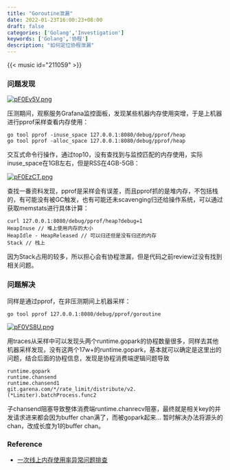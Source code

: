 ```yaml
---
title: "Goroutine泄漏"
date: 2022-01-23T16:00:23+08:00
draft: false
categories: ['Golang','Investigation']
keywords: ['Golang','协程']
description: "如何定位协程泄漏"
---
```


{{< music id="211059" >}}

### 问题发现

[![pF0Ev5V.png](https://s11.ax1x.com/2024/03/01/pF0Ev5V.png)](https://imgse.com/i/pF0Ev5V)

压测期间，观察服务Grafana监控面板，发现某些机器内存使用突增，于是上机器进行pprof采样查看内存使用：
```
go tool pprof -inuse_space 127.0.0.1:8080/debug/pprof/heap
go tool pprof -alloc_space 127.0.0.1:8080/debug/pprof/heap
```

交互式命令行操作，通过top10，没有查找到与监控匹配的内存使用，实际inuse_space在1GB左右，但是RSS在4GB-5GB：

[![pF0EzCT.png](https://s11.ax1x.com/2024/03/01/pF0EzCT.png)](https://imgse.com/i/pF0EzCT)

查找一番资料发现，pprof是采样会有误差，而且pprof抓的是堆内存，不包括栈的，有可能没有被GC触发，也有可能还未scavenging归还给操作系统，可以通过获取memstats进行具体计算：
```
curl 127.0.0.1:8080/debug/pprof/heap?debug=1
HeapInuse // 堆上使用内存的大小
HeapIdle - HeapReleased // 可以归还但是没有归还的内存
Stack // 栈上
```
因为Stack占用的较多，所以担心会有协程泄漏，但是代码之前review过没有找到相关问题。

### 问题解决
同样是通过pprof，在非压测期间上机器采样：
```
go tool pprof 127.0.0.1:8080/debug/pprof/goroutine
```
[![pF0VS8U.png](https://s11.ax1x.com/2024/03/01/pF0VS8U.png)](https://imgse.com/i/pF0VS8U)

用traces从采样中可以发现头两个runtime.gopark的协程数量很多，同样去其他机器采样发现，没有这两个17w+的runtime.gopark，基本就可以确定是这里出的问题，结合后面的协程信息，发现是协程消费端逻辑问题导致
```
runtime.gopark
runtime.chansend
runtime.chansend1
git.garena.com/*/rate_limit/distribute/v2.(*Limiter).batchProcess.func2
```
子chansend阻塞导致整体消费端runtime.chanrecv阻塞，最终就是相关key的并发请求进来都会因为buffer chan满了，而被gopark起来...
暂时解决办法将源头的chan，改成长度为1的buffer chan。


### Reference
* [一次线上内存使用率异常问题排查](https://fanlv.fun/2022/06/02/golang-pprof-mem/#2-3-memory-scavenging)
